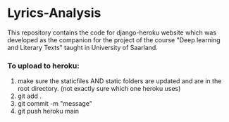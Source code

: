 # Lyrics-Analysis

This repository contains the code for django-heroku website which was developed as the companion for the project of the course "Deep learning and Literary Texts" taught in University of Saarland.


### To upload to heroku:
1) make sure the staticfiles AND static folders are updated and are in the root directory. (not exactly sure which one heroku uses)
2)  git add . 
3)  git commit -m "message"
4)  git push heroku main